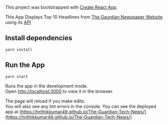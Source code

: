 This project was bootstrapped with [Create React App](https://github.com/facebook/create-react-app).

This App Displays Top 10 Headlines from [The Gaurdian Newspaper Website](https://www.theguardian.com/) using its [API](https://open-platform.theguardian.com/)


## Install dependencies

`yarn install`

## Run the App

`yarn start`

Runs the app in the development mode.<br />
Open [http://localhost:3000](http://localhost:3000) to view it in the browser.

The page will reload if you make edits.<br />
You will also see any lint errors in the console.
You can see the deployed app at [https://hrithikkumar49.github.io/The-Guardian-Tech-News/](https://hrithikkumar49.github.io/The-Guardian-Tech-News/)